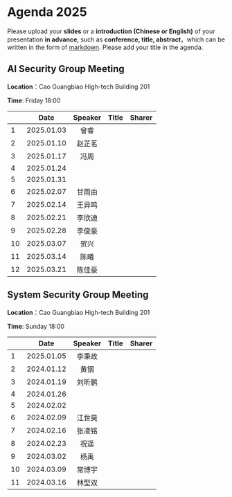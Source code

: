 

# Agenda 2025
Please upload your **slides** or a **introduction (Chinese or English)** of your presentation **in advance**,
such as **conference, title, abstract**，which can be written in the form of [markdown](http://sspai.com/25137). Please add your title in the agenda.


## AI Security Group Meeting
**Location**：Cao Guangbiao High-tech Building 201

**Time**: Friday 18:00

<div id="ai-sec">

||Date|Speaker|Title|Sharer|
|---|:---:|:---:|:---:|:---:| 
|1|2025.01.03|曾睿|||
|2|2025.01.10|赵芷茗|||
|3|2025.01.17|冯周|||
|4|2025.01.24||||
|5|2025.01.31||||
|6|2025.02.07|甘雨由|||
|7|2025.02.14|王异鸣|||
|8|2025.02.21|李欣迪|||
|9|2025.02.28|李俊豪|||
|10|2025.03.07|贺兴|||
|11|2025.03.14|陈曦|||
|12|2025.03.21|陈佳豪|||


## System Security Group Meeting
**Location**：Cao Guangbiao High-tech Building 201

**Time**: Sunday 18:00

<div id="system-sec">

||Date|Speaker|Title|Sharer|
|---|:---:|:---:|:---:|:---:|
|1|2025.01.05|李秉政|||
|2|2024.01.12|黄钢|||
|3|2024.01.19|刘昕鹏|||
|4|2024.01.26||||
|5|2024.02.02||||
|6|2024.02.09|江世昊|||
|7|2024.02.16|张凌铭|||
|8|2024.02.23|祝遥|||
|9|2024.03.02|杨禹|||
|10|2024.03.09|常博宇|||
|11|2024.03.16|林型双|||
